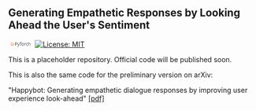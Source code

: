 ## Generating Empathetic Responses by Looking Ahead the User's Sentiment

<img src="img/pytorch-logo-dark.png" width="10%"> [![License: MIT](https://img.shields.io/badge/License-MIT-yellow.svg)](https://opensource.org/licenses/MIT) 

This is a placeholder repository. Official code will be published soon.

This is also the same code for the preliminary version on arXiv:

"Happybot: Generating empathetic dialogue responses by improving user experience look-ahead" [[pdf]](https://arxiv.org/pdf/1906.08487.pdf)
